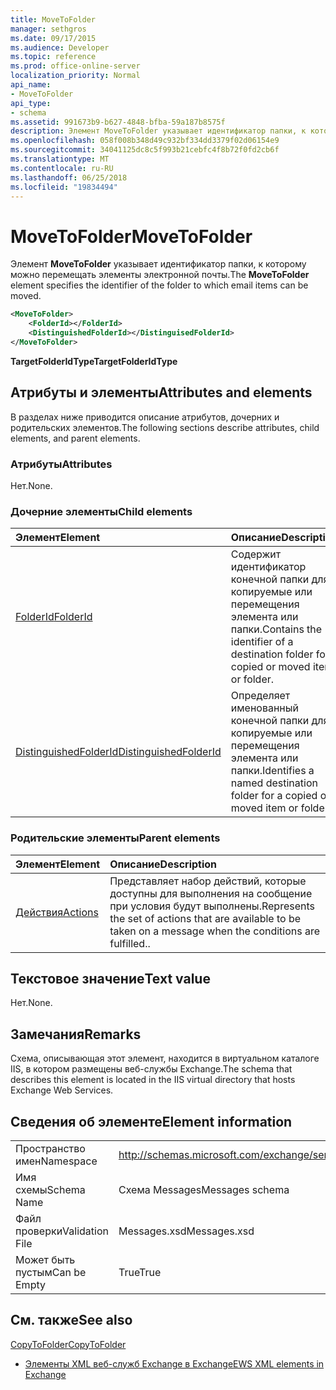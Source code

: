 ```yaml
---
title: MoveToFolder
manager: sethgros
ms.date: 09/17/2015
ms.audience: Developer
ms.topic: reference
ms.prod: office-online-server
localization_priority: Normal
api_name:
- MoveToFolder
api_type:
- schema
ms.assetid: 991673b9-b627-4848-bfba-59a187b8575f
description: Элемент MoveToFolder указывает идентификатор папки, к которому можно перемещать элементы электронной почты.
ms.openlocfilehash: 058f008b348d49c932bf334dd3379f02d06154e9
ms.sourcegitcommit: 34041125dc8c5f993b21cebfc4f8b72f0fd2cb6f
ms.translationtype: MT
ms.contentlocale: ru-RU
ms.lasthandoff: 06/25/2018
ms.locfileid: "19834494"
---
```

# <a name="movetofolder"></a><span data-ttu-id="88251-103">MoveToFolder</span><span class="sxs-lookup"><span data-stu-id="88251-103">MoveToFolder</span></span>

<span data-ttu-id="88251-104">Элемент **MoveToFolder** указывает идентификатор папки, к которому можно перемещать элементы электронной почты.</span><span class="sxs-lookup"><span data-stu-id="88251-104">The **MoveToFolder** element specifies the identifier of the folder to which email items can be moved.</span></span> 
  
```XML
<MoveToFolder>
    <FolderId></FolderId>
    <DistinguishedFolderId></DistinguisedFolderId>
</MoveToFolder>
```

 <span data-ttu-id="88251-105">**TargetFolderIdType**</span><span class="sxs-lookup"><span data-stu-id="88251-105">**TargetFolderIdType**</span></span>
## <a name="attributes-and-elements"></a><span data-ttu-id="88251-106">Атрибуты и элементы</span><span class="sxs-lookup"><span data-stu-id="88251-106">Attributes and elements</span></span>

<span data-ttu-id="88251-107">В разделах ниже приводится описание атрибутов, дочерних и родительских элементов.</span><span class="sxs-lookup"><span data-stu-id="88251-107">The following sections describe attributes, child elements, and parent elements.</span></span>
  
### <a name="attributes"></a><span data-ttu-id="88251-108">Атрибуты</span><span class="sxs-lookup"><span data-stu-id="88251-108">Attributes</span></span>

<span data-ttu-id="88251-109">Нет.</span><span class="sxs-lookup"><span data-stu-id="88251-109">None.</span></span>
  
### <a name="child-elements"></a><span data-ttu-id="88251-110">Дочерние элементы</span><span class="sxs-lookup"><span data-stu-id="88251-110">Child elements</span></span>

|<span data-ttu-id="88251-111">**Элемент**</span><span class="sxs-lookup"><span data-stu-id="88251-111">**Element**</span></span>|<span data-ttu-id="88251-112">**Описание**</span><span class="sxs-lookup"><span data-stu-id="88251-112">**Description**</span></span>|
|:-----|:-----|
|[<span data-ttu-id="88251-113">FolderId</span><span class="sxs-lookup"><span data-stu-id="88251-113">FolderId</span></span>](folderid.md) <br/> |<span data-ttu-id="88251-114">Содержит идентификатор конечной папки для копируемые или перемещения элемента или папки.</span><span class="sxs-lookup"><span data-stu-id="88251-114">Contains the identifier of a destination folder for a copied or moved item or folder.</span></span>  <br/> |
|[<span data-ttu-id="88251-115">DistinguishedFolderId</span><span class="sxs-lookup"><span data-stu-id="88251-115">DistinguishedFolderId</span></span>](distinguishedfolderid.md) <br/> |<span data-ttu-id="88251-116">Определяет именованный конечной папки для копируемые или перемещения элемента или папки.</span><span class="sxs-lookup"><span data-stu-id="88251-116">Identifies a named destination folder for a copied or moved item or folder.</span></span>  <br/> |
   
### <a name="parent-elements"></a><span data-ttu-id="88251-117">Родительские элементы</span><span class="sxs-lookup"><span data-stu-id="88251-117">Parent elements</span></span>

|<span data-ttu-id="88251-118">**Элемент**</span><span class="sxs-lookup"><span data-stu-id="88251-118">**Element**</span></span>|<span data-ttu-id="88251-119">**Описание**</span><span class="sxs-lookup"><span data-stu-id="88251-119">**Description**</span></span>|
|:-----|:-----|
|[<span data-ttu-id="88251-120">Действия</span><span class="sxs-lookup"><span data-stu-id="88251-120">Actions</span></span>](actions.md) <br/> |<span data-ttu-id="88251-121">Представляет набор действий, которые доступны для выполнения на сообщение при условия будут выполнены.</span><span class="sxs-lookup"><span data-stu-id="88251-121">Represents the set of actions that are available to be taken on a message when the conditions are fulfilled..</span></span>  <br/> |
   
## <a name="text-value"></a><span data-ttu-id="88251-122">Текстовое значение</span><span class="sxs-lookup"><span data-stu-id="88251-122">Text value</span></span>

<span data-ttu-id="88251-123">Нет.</span><span class="sxs-lookup"><span data-stu-id="88251-123">None.</span></span>
  
## <a name="remarks"></a><span data-ttu-id="88251-124">Замечания</span><span class="sxs-lookup"><span data-stu-id="88251-124">Remarks</span></span>

<span data-ttu-id="88251-125">Схема, описывающая этот элемент, находится в виртуальном каталоге IIS, в котором размещены веб-службы Exchange.</span><span class="sxs-lookup"><span data-stu-id="88251-125">The schema that describes this element is located in the IIS virtual directory that hosts Exchange Web Services.</span></span>
  
## <a name="element-information"></a><span data-ttu-id="88251-126">Сведения об элементе</span><span class="sxs-lookup"><span data-stu-id="88251-126">Element information</span></span>

|||
|:-----|:-----|
|<span data-ttu-id="88251-127">Пространство имен</span><span class="sxs-lookup"><span data-stu-id="88251-127">Namespace</span></span>  <br/> |http://schemas.microsoft.com/exchange/services/2006/messages  <br/> |
|<span data-ttu-id="88251-128">Имя схемы</span><span class="sxs-lookup"><span data-stu-id="88251-128">Schema Name</span></span>  <br/> |<span data-ttu-id="88251-129">Схема Messages</span><span class="sxs-lookup"><span data-stu-id="88251-129">Messages schema</span></span>  <br/> |
|<span data-ttu-id="88251-130">Файл проверки</span><span class="sxs-lookup"><span data-stu-id="88251-130">Validation File</span></span>  <br/> |<span data-ttu-id="88251-131">Messages.xsd</span><span class="sxs-lookup"><span data-stu-id="88251-131">Messages.xsd</span></span>  <br/> |
|<span data-ttu-id="88251-132">Может быть пустым</span><span class="sxs-lookup"><span data-stu-id="88251-132">Can be Empty</span></span>  <br/> |<span data-ttu-id="88251-133">True</span><span class="sxs-lookup"><span data-stu-id="88251-133">True</span></span>  <br/> |
   
## <a name="see-also"></a><span data-ttu-id="88251-134">См. также</span><span class="sxs-lookup"><span data-stu-id="88251-134">See also</span></span>



[<span data-ttu-id="88251-135">CopyToFolder</span><span class="sxs-lookup"><span data-stu-id="88251-135">CopyToFolder</span></span>](copytofolder.md)


- [<span data-ttu-id="88251-136">Элементы XML веб-служб Exchange в Exchange</span><span class="sxs-lookup"><span data-stu-id="88251-136">EWS XML elements in Exchange</span></span>](ews-xml-elements-in-exchange.md)

